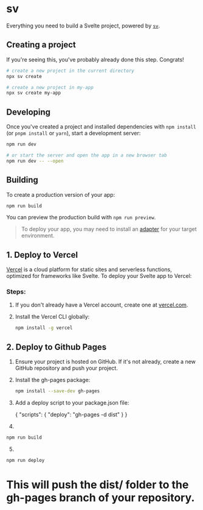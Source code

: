 # sv

Everything you need to build a Svelte project, powered by [`sv`](https://github.com/sveltejs/cli).

## Creating a project

If you're seeing this, you've probably already done this step. Congrats!

```bash
# create a new project in the current directory
npx sv create

# create a new project in my-app
npx sv create my-app
```

## Developing

Once you've created a project and installed dependencies with `npm install` (or `pnpm install` or `yarn`), start a development server:

```bash
npm run dev

# or start the server and open the app in a new browser tab
npm run dev -- --open
```

## Building

To create a production version of your app:

```bash
npm run build
```

You can preview the production build with `npm run preview`.

> To deploy your app, you may need to install an [adapter](https://svelte.dev/docs/kit/adapters) for your target environment.

<!-- Deploying the Application -->

## 1. Deploy to Vercel

[Vercel](https://vercel.com/) is a cloud platform for static sites and serverless functions, optimized for frameworks like Svelte. To deploy your Svelte app to Vercel:

### Steps:
1. If you don't already have a Vercel account, create one at [vercel.com](https://vercel.com/).
2. Install the Vercel CLI globally:

   ```bash
   npm install -g vercel

## 2. Deploy to Github Pages

1. Ensure your project is hosted on GitHub. If it's not already, create a new GitHub repository and push your project.

2. Install the gh-pages package:

    ```bash
    npm install --save-dev gh-pages
    ```

3. Add a deploy script to your package.json file:

 
    {
        "scripts": {
            "deploy": "gh-pages -d dist"
        }
    }

4. 
```bash
npm run build
```
5. 
```bash
npm run deploy
```

# This will push the dist/ folder to the gh-pages branch of your repository.



